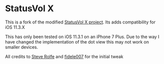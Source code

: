 # StatusVol X
This is a fork of the modified [StatusVol X project](https://github.com/fidele007/StatusVolX). Its adds compatibility for iOS 11.3.X

This has only been tested on iOS 11.3.1 on an iPhone 7 Plus. Due to the way I have changed the implementation of the dot view this may not work on smaller devices.

All credits to [Steve Rolfe](https://github.com/srolfe) and [fidele007](https://github.com/fidele007) for the initial tweak
